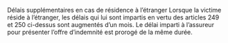 Délais supplémentaires en cas de résidence à l’étranger
Lorsque la victime réside à l’étranger, les délais qui lui sont impartis en vertu des articles 249 et 250 ci-dessus sont augmentés d’un mois. Le délai imparti à l’assureur pour présenter l’offre d’indemnité est prorogé de la même durée.